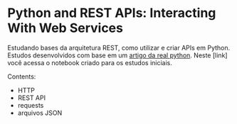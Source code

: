 # Python and REST APIs: Interacting With Web Services

Estudando bases da arquitetura REST, como utilizar e criar APIs em Python. Estudos desenvolvidos com base em um [artigo da real python](https://realpython.com/api-integration-in-python/).
Neste [link] você acessa o notebook criado para os estudos iniciais.

Contents:
- HTTP
- REST API
- requests
- arquivos JSON
